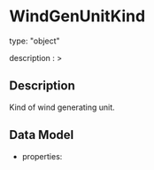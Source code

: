 # WindGenUnitKind
type: "object"
description : >
## Description
Kind of wind generating unit.

## Data Model
  - properties:

